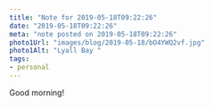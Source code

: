 ```yaml
---
title: "Note for 2019-05-18T09:22:26"
date: "2019-05-18T09:22:26"
meta: "note posted on 2019-05-18T09:22:26"
photo1Url: "images/blog/2019-05-18/bO4YWQ2vf.jpg"
photo1Alt: "Lyall Bay "
tags:
- personal
---
```

Good morning!
